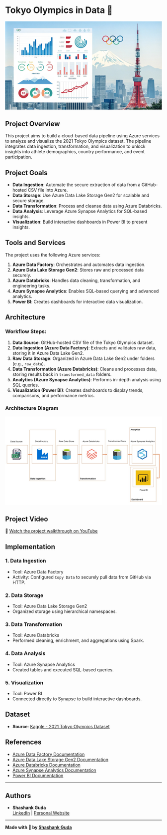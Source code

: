 # Tokyo Olympics in Data 🎌
![Tokyo Olympics in Data](data/tokyo-olympics-in-data---a-project.jpg)

## Project Overview
This project aims to build a cloud-based data pipeline using Azure services to analyze and visualize the 2021 Tokyo Olympics dataset. The pipeline integrates data ingestion, transformation, and visualization to unlock insights into athlete demographics, country performance, and event participation.

## Project Goals
- **Data Ingestion**: Automate the secure extraction of data from a GitHub-hosted CSV file into Azure.
- **Data Storage**: Use Azure Data Lake Storage Gen2 for scalable and secure storage.
- **Data Transformation**: Process and cleanse data using Azure Databricks.
- **Data Analysis**: Leverage Azure Synapse Analytics for SQL-based insights.
- **Visualization**: Build interactive dashboards in Power BI to present insights.

## Tools and Services
The project uses the following Azure services:
1. **Azure Data Factory**: Orchestrates and automates data ingestion.
2. **Azure Data Lake Storage Gen2**: Stores raw and processed data securely.
3. **Azure Databricks**: Handles data cleaning, transformation, and engineering tasks.
4. **Azure Synapse Analytics**: Enables SQL-based querying and advanced analytics.
5. **Power BI**: Creates dashboards for interactive data visualization.

## Architecture
### Workflow Steps:
1. **Data Source**: GitHub-hosted CSV file of the Tokyo Olympics dataset.
2. **Data Ingestion (Azure Data Factory)**: Extracts and validates raw data, storing it in Azure Data Lake Gen2.
3. **Raw Data Storage**: Organized in Azure Data Lake Gen2 under folders (e.g., `raw_data`).
4. **Data Transformation (Azure Databricks)**: Cleans and processes data, storing results back in `transformed_data` folders.
5. **Analytics (Azure Synapse Analytics)**: Performs in-depth analysis using SQL queries.
6. **Visualization (Power BI)**: Creates dashboards to display trends, comparisons, and performance metrics.

### Architecture Diagram
![Architecture Diagram](data/Cloud_Management_Architecture_Diagram.jpg)

## Project Video
🎥 [Watch the project walkthrough on YouTube](https://www.youtube.com/watch?v=MUiJub80OHM)

## Implementation
### 1. Data Ingestion
- Tool: Azure Data Factory
- Activity: Configured `Copy Data` to securely pull data from GitHub via HTTP.

### 2. Data Storage
- Tool: Azure Data Lake Storage Gen2
- Organized storage using hierarchical namespaces.

### 3. Data Transformation
- Tool: Azure Databricks
- Performed cleaning, enrichment, and aggregations using Spark.

### 4. Data Analysis
- Tool: Azure Synapse Analytics
- Created tables and executed SQL-based queries.

### 5. Visualization
- Tool: Power BI
- Connected directly to Synapse to build interactive dashboards.

## Dataset
- **Source**: [Kaggle - 2021 Tokyo Olympics Dataset](https://www.kaggle.com/datasets/arjunprasadsarkhel/2021-olympics-in-tokyo)

## References
- [Azure Data Factory Documentation](https://docs.microsoft.com/azure/data-factory)
- [Azure Data Lake Storage Gen2 Documentation](https://docs.microsoft.com/azure/storage/blobs/data-lake-storage-introduction)
- [Azure Databricks Documentation](https://docs.microsoft.com/azure/databricks)
- [Azure Synapse Analytics Documentation](https://docs.microsoft.com/azure/synapse-analytics)
- [Power BI Documentation](https://learn.microsoft.com/en-us/power-bi/fundamentals/power-bi-service-overview)

---

## Authors
- **Shashank Guda**  
  [LinkedIn](https://linkedin.com/shashankguda) | [Personal Website](https://shashankguda.me)

---

**Made with 💙 by [Shashank Guda](https://shashankguda.me)**
